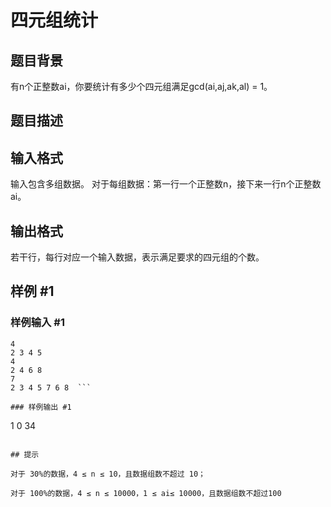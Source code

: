 # 四元组统计 

## 题目背景

有n个正整数ai，你要统计有多少个四元组满足gcd(ai,aj,ak,al) = 1。


## 题目描述



## 输入格式

输入包含多组数据。 对于每组数据：第一行一个正整数n，接下来一行n个正整数ai。


## 输出格式

若干行，每行对应一个输入数据，表示满足要求的四元组的个数。


## 样例 #1

### 样例输入 #1
```
4
2 3 4 5
4
2 4 6 8
7
2 3 4 5 7 6 8  ```

### 样例输出 #1

```
1
0
34
```

## 提示

对于 30%的数据，4 ≤ n ≤ 10，且数据组数不超过 10；

对于 100%的数据，4 ≤ n ≤ 10000，1 ≤ ai≤ 10000，且数据组数不超过100

